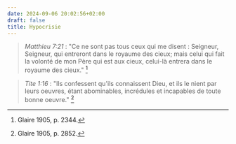 ```yaml
---
date: 2024-09-06 20:02:56+02:00
draft: false
title: Hypocrisie
---
```





> *Matthieu 7:21* : "Ce ne sont pas tous ceux qui me disent : Seigneur, Seigneur, qui entreront dans le royaume des cieux; mais celui qui fait la volonté de mon Père qui est aux cieux, celui-là entrera dans le royaume des cieux." [^1]

[^1]: Glaire 1905, p. 2344.

> *Tite 1:16* : "Ils confessent qu'ils connaissent Dieu, et ils le nient par leurs oeuvres, étant abominables, incrédules et incapables de toute bonne oeuvre." [^2]

[^2]: Glaire 1905, p. 2852.


